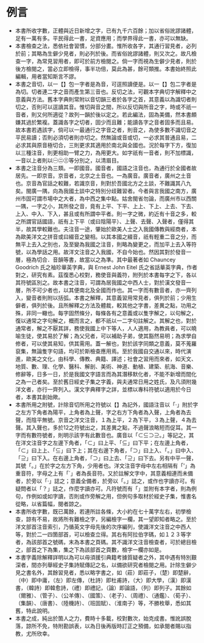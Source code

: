 # 例言

* 本書所收字數，正體與近日新增之字，已有九千六百餘；加以省俗訛謬諸體，足有一萬有多。平民得此一書，足資應用；而學界得此一書，亦可以無缺。
* 本書檢查之法，悉依社會習慣，分部分畫。惟所收各字，其通行習見者，必列於前；其略為生僻少見者，則必列於後。而省俗訛謬諸體，則又次之。故凡檢查一字，為常見習用者，即可於前方檢閱之。倘一字而視為生僻少見者，則於後方檢閱之，當必立即檢得，事半功倍，莫此為甚，餘可類推。本書始終照此編輯，用者當知斯言不謬。
* 本書之音切，以一【】包一字者是為音，可逕照讀便是。以一【】包二字者是為切。切者連二字之音而產生第三音也。反切之法，可觀本字典切字解釋中之意義與方法。舊本字典則常附以音切韻三者於各字之首，其意義以為識切者則切之，否則可以逕讀其音。惟切與音之間，所以反切與所音之字，時或不祇一音者，則又何所適從？故列一韻於後以定之。若此編法，固為美備，然本書頗嫌其過於繁複。蓋識各字之切者，固少而且難；能讀各字之音者固多而且易。故本書若遇該字，倘可以一最通行之字音之者，則音之，為使多數不識切音之平民易讀；否則必須切者則亦切之。然無論或音或切，一必求其普通且易，二必求其與原音極切合，三則更求其適用於南北與全國也。況於每字下方，復加以三種注音，則更相助一臂之力，為用更大。如字祇有一音者，則不加標識，一音以上者則以㊀㊁㊂等分別之，以清眉目。
* 本書之注音分為三類。一即國音。國音者，國語之注音也，為通行於全國者故居先。一即京音。京音者，北京之土音也。一為廣音。廣音者，廣州之土音也。京音為官話之較難，若識京音，則對於吾國北方之土談，不難識其八九矣。閩廣一隅，向為我國土談中之特別分歧難習者。今者與言我國之南方，廣州市固可謂市場中之大者，為中西之集中點。姑舍閩省勿論，而廣州市以西關一隅，一字之小，其所發之音，竟有上平、下平、上上、下上、上去、下去、上入、中入、下入，甚且或有所謂中平者。則一字之微，約近有十音之多，較之所謂官話國語，祇有上下平（或曰陰陽平）、上聲、去聲、入聲者，僅得其半，故其學較難也。夫注音一途，肇始於歐美人士之入我國傳教與經商者，本為歐美洋文之拼音或曰綴音之變相。以其本國之綴音，祇有輕重二音之分，而無平上去入之別也，及至變為我國之注音，則略為變更之，而加平上去入等符號，以為學話之用。故洋文注音之入我國，不自今始也。然因其對於發音一層，極為切合．音韻等書，故當以之為準。其中最著者如 Chauncey Goodrich 氏之袖珍華英字典，與 Ernest John Eitel 氏之省話華英字典，作者對之，研究有素。茲復悉心校對，務使音與義符，附列於本書每字之下，各以其符號區別之。故本書之注音，可謂為居我國之中西人士，對於漢文發音一層，所不可少者也，以其便南北及全國而作也。其一字而有數音者，亦一齊列入，變音者則附以括弧。本書之解釋，其意義習用常見者，俱列於前；少用生僻者，俱列於後。且所解釋之方法及體裁，較其他之字書，差異之點，功用之殊，非同一轍也。每字固然條分，每條各有之意義或以隻字解之，以句解之，復以通常之字句解之，概而言之，都不祇以一二字句註解之。其解之也，對於通常者，解之不厭其詳，務使我國上中下等人，人人適用，為教員者，可以曉喻生徒，使其易於了解；為父兄者，可以補助子弟，使其豁然易明；為求學自修者，可以使其易知，供其需用。蓋一解也，對於該字同類之意義，莫不蒐羅裒集，無論隻字句語，均可於斯檢查應用焉。至於我國自交通以來，時代演進，歐美之文化，由科學、傳教、典籍、譯述；社會之習用而來者，如天文、地質、數、理、化學、醫科、解剖、美術、神道、動植、建築、航海、音樂、修辭等，日多一日，於是我國文字語言而為其潛移默化者，不能不新增而間化之為一己者矣。至於舊日經史子集之字義，與夫通常日用之姓氏，及凡須附幾洋文者，亦行一齊列入。漢文字典釋字之詳，並標以專科符號以適用於今日者，本書其創始歟。
* 本書所用之附號，計除音切所用之符號以【】為記外，國語注音以「·」附於字之左方下角者為陽平，上角者為上聲，字之右方下角者為入聲，上角者為去聲，而陰平無號。京音之洋文注音，１為上平，２為下平，３為上聲，４為去聲。其入聲也，多於12之符號出之，其差異之點，不過聲浪略短而促耳。其一字而有數符號者，則明示該字有此數音也。廣音以「⊂⊆⊃⊇。」等記之，其在洋文注音字之左邊下角者，「⊂」曰上平、「⊆」曰下平；在左邊上角者，「⊂」曰上上、「⊆」曰下上；其在右邊下角者，「⊃」曰上入、「。」曰中入、「⊇」曰下入。在右邊上角者，「⊃」曰上去、「⊇」曰下去。另有中平一聲，其號「。」在於字之左方下角，少用者也。洋文注音字母中左右相隔有「’」為重音符，字母之上有「´」者為長音符。又於註解文字中，其意義相連而未備者，於旁以「·」誌之；意義全備者，於旁以「。」誌之，或作也字讀亦可。有疑問者以「？」誌之，作麼字讀亦可。凡符號而有「」並附有本字者，則為例句，作例如或如字讀，否則或作旁解之用，但例句多取材於經史子集，惟書名從略，以省篇幅，閱者諒之。
* 本書所收字數，既已萬餘，若連所註各條，大小約在七十萬字左右，初學檢查，諒有不易，故將所有難檢之字，另編檢字一欄，其一望即知者略之。至於洋文部首注音索引，乃循英文字母先後的次序編列，使識洋文注音之中西人等，對於二一四箇部首，可以檢查立得。其右有阿拉伯字碼，如１２３等字者，為該部首之號碼，末為本書之頁碼。其不識洋文注音檢查者，可於總目檢之，部首之下為集，集之下為該部首之頁數，檢字一欄亦如是。
* 本書字義除解釋詳明以為可以毋須援引典籍考據質疑者之外，其中遇有特別艱深者，間亦列舉經史子集詩賦傳記之名，以備欲研究者檢閱之用。計除生僻少見之書名外，其餘習見者，悉以略字書之，如（莊）即莊子，（楚）即楚辭，（中）即中庸，（左）即左傳，（杜詩）即杜甫詩，（大）即大學，（漢）即漢書，（韓詩）即韓愈詩，（禮）即禮記，（論）即論語，（列）即列子。其餘如（爾雅）、（管子）、（公羊傳）、（國策）、（老子）、（周禮）、（通鑑）、（荀子）、（集韻）、（唐書）、（陸機詩）、（班固賦）、（淮南子）等，不勝枚舉，悉如其舊，特此說明。
* 本書之成，純出於箇人之力，費時十多載，校對數次，始克成書。惟訛誤脫落，諒所不免，特附勘誤表，以為日後再版時訂正之預備，如承閱者賜以指教，尤所欣幸。